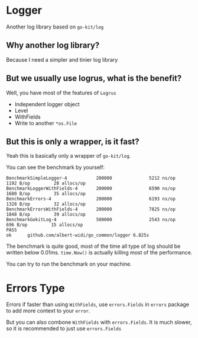 # Logger

Another log library based on `go-kit/log`

## Why another log library?

Because I need a simpler and tinier log library

## But we usually use logrus, what is the benefit?

Well, you have most of the features of `Logrus`

- Independent logger object
- Level
- WithFields
- Write to another `*os.File`

## But this is only a wrapper, is it fast?

Yeah this is basically only a wrapper of `go-kit/log`.

You can see the benchmark by yourself:
```
BenchmarkSimpleLogger-4           200000              5212 ns/op            1192 B/op         28 allocs/op
BenchmarkLoggerWithFields-4       200000              6590 ns/op            1680 B/op         35 allocs/op
BenchmarkErrors-4                 200000              6193 ns/op            1328 B/op         32 allocs/op
BenchmarkErrorsWithFields-4       200000              7825 ns/op            1848 B/op         39 allocs/op
BenchmarkGokitLog-4               500000              2543 ns/op             696 B/op         15 allocs/op
PASS
ok      github.com/albert-widi/go_common/logger 6.825s
```

The benchmark is quite good, most of the time all type of log should be written below 0.01ms. `time.Now()` is actually killing most of the performance.

You can try to run the benchmark on your machine.

# Errors Type

Errors if faster than using `WithFields`, use `errors.Fields` in `errors` package to add more context to your `error`.

But you can also combone `WithFields` with `errors.Fields`. It is much slower, so it is recommended to just use `errors.Fields`

